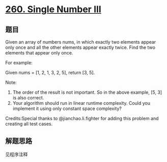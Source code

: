 # [260. Single Number III](https://leetcode.com/problems/single-number-iii/)

## 题目
Given an array of numbers nums, in which exactly two elements appear only once and all the other elements appear exactly twice. Find the two elements that appear only once.

For example:

Given nums = [1, 2, 1, 3, 2, 5], return [3, 5].

Note:
1. The order of the result is not important. So in the above example, [5, 3] is also correct.
1. Your algorithm should run in linear runtime complexity. Could you implement it using only constant space complexity?

Credits:Special thanks to @jianchao.li.fighter for adding this problem and creating all test cases.

## 解题思路

见程序注释
